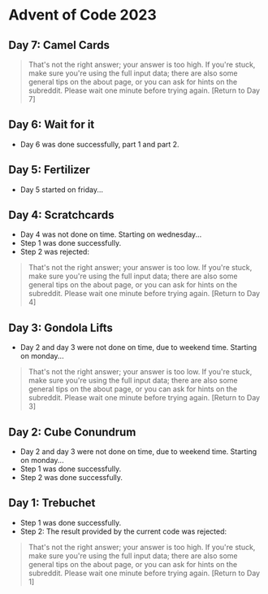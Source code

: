 Advent of Code 2023
===================

## Day 7: Camel Cards

> That's not the right answer; your answer is too high. If you're stuck, make sure you're using the full input data; there are also some general tips on the about page, or you can ask for hints on the subreddit. Please wait one minute before trying again. [Return to Day 7]

## Day 6: Wait for it

- Day 6 was done successfully, part 1 and part 2.

## Day 5: Fertilizer

- Day 5 started on friday...

## Day 4: Scratchcards

- Day 4 was not done on time. Starting on wednesday...
- Step 1 was done successfully.
- Step 2 was rejected:
> That's not the right answer; your answer is too low. If you're stuck, make sure you're using the full input data; there are also some general tips on the about page, or you can ask for hints on the subreddit. Please wait one minute before trying again. [Return to Day 4]

## Day 3: Gondola Lifts

- Day 2 and day 3 were not done on time, due to weekend time. Starting on monday...
> That's not the right answer; your answer is too low. If you're stuck, make sure you're using the full input data; there are also some general tips on the about page, or you can ask for hints on the subreddit. Please wait one minute before trying again. [Return to Day 3]

## Day 2: Cube Conundrum

- Day 2 and day 3 were not done on time, due to weekend time. Starting on monday...
- Step 1 was done successfully.
- Step 2 was done successfully.

## Day 1: Trebuchet

- Step 1 was done successfully.
- Step 2: The result provided by the current code was rejected:
> That's not the right answer; your answer is too high. If you're stuck, make sure you're using the full input data; there are also some general tips on the about page, or you can ask for hints on the subreddit. Please wait one minute before trying again. [Return to Day 1]
